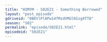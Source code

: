 ```yaml
---
title: "HIMYM - S02E21 - Something Borrowed"
layout: "post_episode"
gdriveid: "0B6tlPl6Pw14fMzdVMGl6Szg4TTQ"
season: "S02"
permalink: "episode/S02E21.html"
episodeid: "S02E21"
---
```

